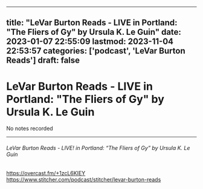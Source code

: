 
---
title: "LeVar Burton Reads - LIVE in Portland: "The Fliers of Gy" by Ursula K. Le Guin"
date: 2023-01-07 22:55:09
lastmod: 2023-11-04 22:53:57
categories: ['podcast', 'LeVar Burton Reads']
draft: false
---


# LeVar Burton Reads - LIVE in Portland: "The Fliers of Gy" by Ursula K. Le Guin

No notes recorded

- - -
###### LeVar Burton Reads - LIVE! in Portland: “The Fliers of Gy” by Ursula K. Le Guin

https://overcast.fm/+1zcL6KIEY  
https://www.stitcher.com/podcast/stitcher/levar-burton-reads

<!-- #public #podcast #LeVar Burton Reads# -->

<!-- {BearID:8A769829-B86A-4595-A76C-623041BD0888-28016-00002D98099ED5C3} -->
